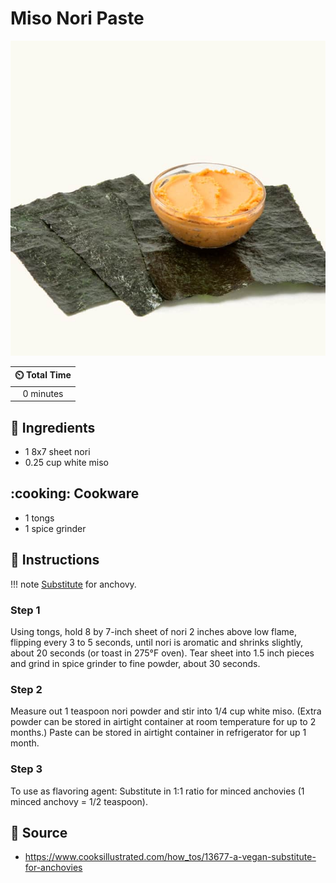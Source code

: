 # Miso Nori Paste

![Miso Nori](../assets/images/miso-nori-paste.jpg)

| :timer_clock: Total Time |
|:-----------------------: |
| 0 minutes |

## :salt: Ingredients

- 1 8x7 sheet nori
- 0.25 cup white miso

## :cooking: Cookware

- 1 tongs
- 1 spice grinder

## :pencil: Instructions

!!! note
    [Substitute][1] for anchovy.

### Step 1

Using tongs, hold 8 by 7-inch sheet of nori 2 inches above low flame, flipping every 3 to 5 seconds, until nori is
aromatic and shrinks slightly, about 20 seconds (or toast in 275°F oven). Tear sheet into 1.5 inch pieces and grind
in spice grinder to fine powder, about 30 seconds.

### Step 2

Measure out 1 teaspoon nori powder and stir into 1/4 cup white miso. (Extra powder can be stored in airtight container
at room temperature for up to 2 months.) Paste can be stored in airtight container in refrigerator for up 1 month.

### Step 3

To use as flavoring agent: Substitute in 1:1 ratio for minced anchovies (1 minced anchovy = 1/2 teaspoon).

## :link: Source

- <https://www.cooksillustrated.com/how_tos/13677-a-vegan-substitute-for-anchovies>

[1]: <../reference/equivalents-and-substitutes.md>
